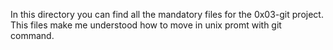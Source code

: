 In this directory you can find all the mandatory files for the 0x03-git project.
This files make me understood how to move in unix promt with git command.

